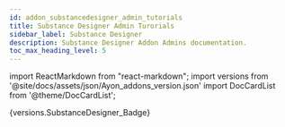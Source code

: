 ```yaml
---
id: addon_substancedesigner_admin_tutorials
title: Substance Designer Admin Turorials
sidebar_label: Substance Designer
description: Substance Designer Addon Admins documentation.
toc_max_heading_level: 5
---
```

import ReactMarkdown from "react-markdown";
import versions from '@site/docs/assets/json/Ayon_addons_version.json'
import DocCardList from '@theme/DocCardList';

<ReactMarkdown>
{versions.SubstanceDesigner_Badge}
</ReactMarkdown>

<DocCardList />